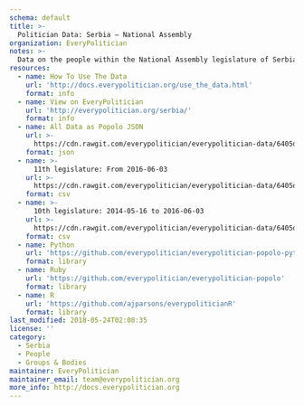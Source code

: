 ```yaml
---
schema: default
title: >-
  Politician Data: Serbia — National Assembly
organization: EveryPolitician
notes: >-
  Data on the people within the National Assembly legislature of Serbia.
resources:
  - name: How To Use The Data
    url: 'http://docs.everypolitician.org/use_the_data.html'
    format: info
  - name: View on EveryPolitician
    url: 'http://everypolitician.org/serbia/'
    format: info
  - name: All Data as Popolo JSON
    url: >-
      https://cdn.rawgit.com/everypolitician/everypolitician-data/6405dad97d7df73eb634cfd4c535e0714f6b76b7/data/Serbia/National_Assembly/ep-popolo-v1.0.json
    format: json
  - name: >-
      11th legislature: From 2016-06-03
    url: >-
      https://cdn.rawgit.com/everypolitician/everypolitician-data/6405dad97d7df73eb634cfd4c535e0714f6b76b7/data/Serbia/National_Assembly/term-11.csv
    format: csv
  - name: >-
      10th legislature: 2014-05-16 to 2016-06-03
    url: >-
      https://cdn.rawgit.com/everypolitician/everypolitician-data/6405dad97d7df73eb634cfd4c535e0714f6b76b7/data/Serbia/National_Assembly/term-10.csv
    format: csv
  - name: Python
    url: 'https://github.com/everypolitician/everypolitician-popolo-python'
    format: library
  - name: Ruby
    url: 'https://github.com/everypolitician/everypolitician-popolo'
    format: library
  - name: R
    url: 'https://github.com/ajparsons/everypoliticianR'
    format: library
last_modified: 2018-05-24T02:08:35
license: ''
category:
  - Serbia
  - People
  - Groups & Bodies
maintainer: EveryPolitician
maintainer_email: team@everypolitician.org
more_info: http://docs.everypolitician.org
---
```

